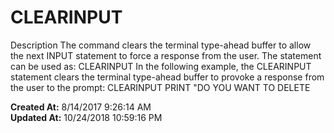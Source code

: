 # CLEARINPUT

Description The command clears the terminal type-ahead buffer to allow the next INPUT statement to force a response from the user. The statement can be used as: CLEARINPUT In the following example, the CLEARINPUT statement clears the terminal type-ahead buffer to provoke a response from the user to the prompt: CLEARINPUT PRINT "DO YOU WANT TO DELETE  

**Created At:** 8/14/2017 9:26:14 AM  
**Updated At:** 10/24/2018 10:59:16 PM  

